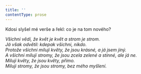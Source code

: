 ```yaml
---
title: ''
contentType: prose
---
```


Kdosi slyšel mé verše a řekl: co je na tom nového?

_Všichni vědí, že květ je květ a strom je strom.  
Já však odvětil: kdepak všichni, nikdo.  
Protože všichni milují květy, že jsou krásné, a já jsem jiný.  
A všichni milují stromy, že jsou zcela zelené a stinné, ale já ne.  
Miluji květy, že jsou květy, přímo.  
Miluji stromy, že jsou stromy, bez mého myšlení._
